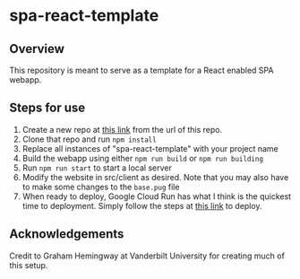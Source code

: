 # spa-react-template

## Overview
This repository is meant to serve as a template for a React enabled SPA webapp.

## Steps for use
1. Create a new repo at [this link](https://github.com/new) from the url of this repo.
2. Clone that repo and run `npm install`
3. Replace all instances of "spa-react-template" with your project name
4. Build the webapp using either `npm run build` or `npm run building`
5. Run `npm run start` to start a local server
6. Modify the website in src/client as desired. Note that you may also have to make some changes to the `base.pug` file
7. When ready to deploy, Google Cloud Run has what I think is the quickest time to deployment. Simply follow the steps at [this link](https://cloud.google.com/run/docs/quickstarts/build-and-deploy/deploy-nodejs-service) to deploy.

## Acknowledgements
Credit to Graham Hemingway at Vanderbilt University for creating much of this setup.